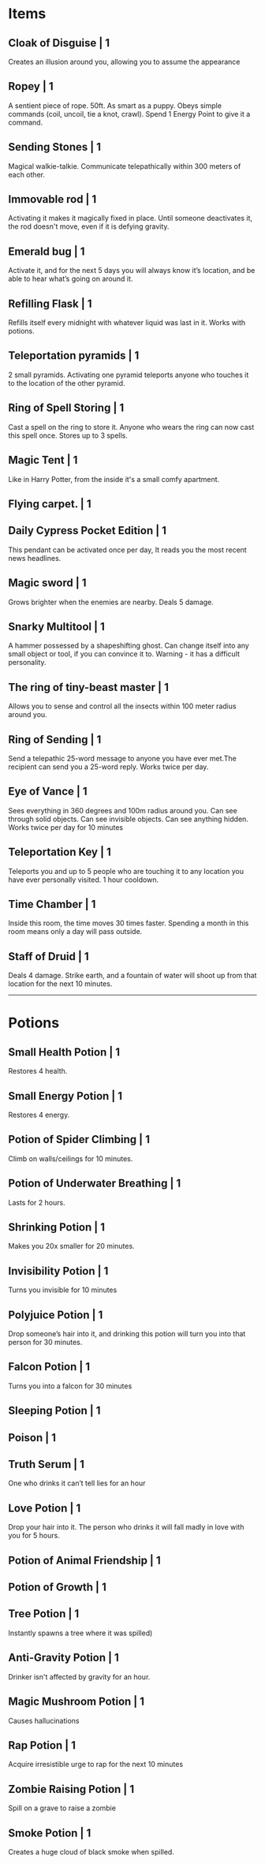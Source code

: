 # Items
## Cloak of Disguise | 1
Creates an illusion around you, allowing you to assume the appearance

## Ropey | 1
A sentient piece of rope. 50ft. 
As smart as a puppy. 
Obeys simple commands 
(coil, uncoil, tie a knot, crawl). 
Spend 1 Energy Point to give it a command.

## Sending Stones | 1
Magical walkie-talkie. Communicate telepathically within 300 meters of each other.

## Immovable rod | 1
Activating it makes it magically fixed in place. 
Until someone deactivates it, the rod doesn't move, even if it is defying gravity.

## Emerald bug | 1
Activate it, and for the next 5 days you will always know it’s location, and be able to hear what’s going on around it.

## Refilling Flask | 1
Refills itself every midnight with whatever liquid was last in it. Works with potions.

## Teleportation pyramids | 1
2 small pyramids. Activating one pyramid teleports anyone who touches it to the location of the other pyramid.

## Ring of Spell Storing | 1
Cast a spell on the ring to store it. Anyone who wears the ring can now cast this spell once. Stores up to 3 spells.

## Magic Tent | 1
Like in Harry Potter, from the inside it's a small comfy apartment.

## Flying carpet. | 1

## Daily Cypress Pocket Edition | 1
This pendant can be activated once per day, 
It reads you the most recent news headlines.

## Magic sword | 1
Grows brighter when the enemies are nearby. Deals 5 damage.

## Snarky Multitool | 1
A hammer possessed by a shapeshifting ghost. Can change itself into any small object or tool, if you can convince it to. Warning - it has a difficult personality.

## The ring of tiny-beast master | 1
Allows you to sense and control all the insects within 100 meter radius around you.

## Ring of Sending | 1
Send a telepathic 25-word message to anyone you have ever met.The recipient can send you a 25-word reply. Works twice per day.

## Eye of Vance | 1
Sees everything in 360 degrees and 100m radius around you. Can see through solid objects. Can see invisible objects. Can see anything hidden. Works twice per day for 10 minutes

## Teleportation Key | 1
Teleports you and up to 5 people who are touching it to any location you have ever personally visited. 1 hour cooldown.

## Time Chamber | 1
Inside this room, the time moves 30 times faster. Spending a month in this room means only a day will pass outside.

## Staff of Druid | 1
Deals 4 damage. Strike earth, and a fountain of water will shoot up from that location for the next 10 minutes.


----
# Potions
## Small Health Potion | 1
Restores 4 health.

## Small Energy Potion | 1
Restores 4 energy.

## Potion of Spider Climbing | 1
Climb on walls/ceilings for 10 minutes.

## Potion of Underwater Breathing | 1
Lasts for 2 hours.

## Shrinking Potion | 1
Makes you 20x smaller for 20 minutes.

## Invisibility Potion | 1
Turns you invisible for 10 minutes

## Polyjuice Potion | 1
Drop someone’s hair into it, and drinking this potion will turn you into that person for 30 minutes.

## Falcon Potion | 1
Turns you into a falcon for 30 minutes

## Sleeping Potion | 1

## Poison | 1

## Truth Serum | 1
One who drinks it can’t tell lies for an hour

## Love Potion | 1
Drop your hair into it. The person who drinks it will fall madly in love with you for 5 hours.

## Potion of Animal Friendship | 1

## Potion of Growth | 1

## Tree Potion | 1
Instantly spawns a tree where it was spilled)

## Anti-Gravity Potion | 1
Drinker isn't affected by gravity for an hour.

## Magic Mushroom Potion | 1
Causes hallucinations

## Rap Potion | 1
Acquire irresistible urge to rap for the next 10 minutes

## Zombie Raising Potion | 1
Spill on a grave to raise a zombie

## Smoke Potion | 1
Creates a huge cloud of black smoke when spilled.
